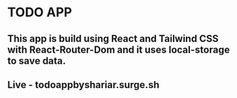 # TODO APP

## This app is build using React and Tailwind CSS with React-Router-Dom and it uses local-storage to save data. 

## Live - todoappbyshariar.surge.sh